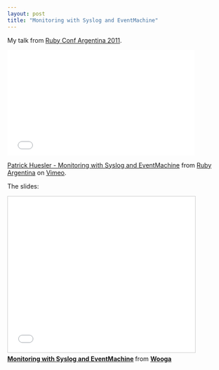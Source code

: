 ```yaml
---
layout: post
title: "Monitoring with Syslog and EventMachine"
---
```


My talk from [Ruby Conf Argentina 2011](http://rubyconfargentina.org).

<iframe src="//player.vimeo.com/video/38628915" width="427" height="240" frameborder="0" webkitallowfullscreen mozallowfullscreen allowfullscreen></iframe> <p><a href="http://vimeo.com/38628915">Patrick Huesler - Monitoring with Syslog and EventMachine</a> from <a href="http://vimeo.com/rubyargentina">Ruby Argentina</a> on <a href="https://vimeo.com">Vimeo</a>.</p>


The slides:

<iframe src="//www.slideshare.net/slideshow/embed_code/10088758?rel=0" width="427" height="356" frameborder="0" marginwidth="0" marginheight="0" scrolling="no" style="border:1px solid #CCC; border-width:1px; margin-bottom:5px; max-width: 100%;" allowfullscreen> </iframe> <div style="margin-bottom:5px"> <strong> <a href="https://www.slideshare.net/wooga/monitoring-with-syslog-and-eventmachine" title="Monitoring with Syslog and EventMachine" target="_blank">Monitoring with Syslog and EventMachine</a> </strong> from <strong><a href="http://www.slideshare.net/wooga" target="_blank">Wooga</a></strong> </div>
